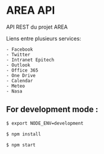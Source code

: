 # AREA API

API REST du projet AREA

Liens entre plusieurs services:

	- Facebook
	- Twitter
	- Intranet Epitech
	- Outlook
	- Office 365
	- One Drive
	- Calendar
	- Meteo
	- Nasa

## For development mode :

```sh
$ export NODE_ENV=development

$ npm install

$ npm start

```

